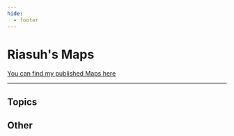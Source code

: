 ```yaml
---
hide:
  - footer
---
```


# Riasuh's Maps
[You can find my published Maps here](https://beatsaver.com/profile/4284474)

---

## Topics


## Other